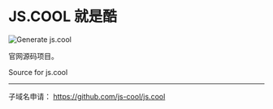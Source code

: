 # JS.COOL 就是酷

![Generate js.cool](https://github.com/js-cool/js-cool.github.io/workflows/Generate%20js.cool/badge.svg)

官网源码项目。

Source for js.cool

---

子域名申请： <https://github.com/js-cool/js.cool>
